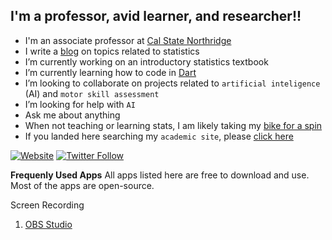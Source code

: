 ## I'm a professor, avid learner, and researcher!!

- I'm an associate professor at [Cal State Northridge](https://academics.csun.edu/faculty/ovande.furtado)
- I write a [blog](https://drfurtado.github.io/randomstats) on topics related to statistics
- I’m currently working on an introductory statistics textbook
- I’m currently learning how to code in [Dart](https://dart.dev)
- I’m looking to collaborate on projects related to `artificial inteligence` (AI) and `motor skill assessment`
- I’m looking for help with `AI`
- Ask me about anything
- When not teaching or learning stats, I am likely taking my [bike for a spin](https://ridewithgps.com/users/1010474/)
- If you landed here searching my `academic site`, please [click here](http://drfurtado.us)

[![Website](https://img.shields.io/website?label=drfurtado.us&style=for-the-badge&url=http%3A%2F%2Fdrfurtado.us)](http://drfurtado.us)
[![Twitter Follow](https://img.shields.io/twitter/follow/ofurtado?color=1DA1F2&logo=twitter&style=for-the-badge)](https://twitter.com/intent/follow?original_referer=https%3A%2F%2Fgithub.com%2Fdrfurtado&screen_name=ofurtado)

**Frequenly Used Apps**
All apps listed here are free to download and use. Most of the apps are open-source. 

Screen Recording
1. [OBS Studio](https://obsproject.com/)

